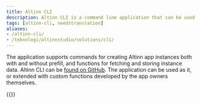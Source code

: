 ```yaml
---
title: Altinn CLI
description: Altinn CLI is a command line application that can be used by app owners to access Altinn APIs.
tags: [altinn-cli, needstranslation]
aliases:
- /altinn-cli/
- /teknologi/altinnstudio/solutions/cli/
---
```


The application supports commands for creating Altinn app instances both with and without prefill, and functions for fetching and storing instance data.
Altinn CLI can be [found on GitHub](https://github.com/Altinn/altinn-cli).
The application can be used as it, or extended with custom functions developed by the app owners themselves.



{{<children />}}